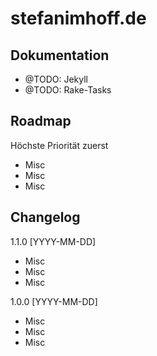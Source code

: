# stefanimhoff.de

## Dokumentation

* @TODO: Jekyll
* @TODO: Rake-Tasks

## Roadmap

Höchste Priorität zuerst

* Misc
* Misc
* Misc

## Changelog

1.1.0 [YYYY-MM-DD]

* Misc
* Misc
* Misc

1.0.0 [YYYY-MM-DD]

* Misc
* Misc
* Misc
